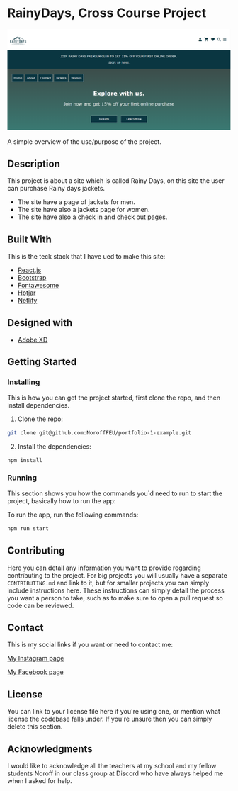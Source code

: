 # RainyDays, Cross Course Project

![homepage-picture-crosss-course-project](homepage-picture-cross-course-project.PNG)

A simple overview of the use/purpose of the project.

## Description

This project is about a site which is called Rainy Days, on this site the user can purchase Rainy days jackets.

- The site have a page of jackets for men.
- The site have also a jackets page for women.
- The site have also a check in and check out pages.

## Built With

This is the teck stack that I have ued to make this site:

- [React.js](https://reactjs.org/)
- [Bootstrap](https://getbootstrap.com)
- [Fontawesome](https://fontawesome.com/)
- [Hotjar](https://www.hotjar.com/)
- [Netlify](https://www.netlify.com/)

## Designed with

- [Adobe XD](https://www.adobe.com/no/products/xd.html)

## Getting Started

### Installing

This is how you can get the project started, first clone the repo, and then install dependencies.

1. Clone the repo:

```bash
git clone git@github.com:NoroffFEU/portfolio-1-example.git
```

2. Install the dependencies:

```
npm install
```

### Running

This section shows you how the commands you`d need to run to start the project, basically how to run the app:

To run the app, run the following commands:

```bash
npm run start
```

## Contributing

Here you can detail any information you want to provide regarding contributing to the project. For big projects you will usually have a separate `CONTRIBUTING.md` and link to it, but for smaller projects you can simply include instructions here. These instructions can simply detail the process you want a person to take, such as to make sure to open a pull request so code can be reviewed.

## Contact

This is my social links if you want or need to contact me:

[My Instagram page](https://www.instagram.com/)

[My Facebook page](https://www.facebook.com/)

## License

You can link to your license file here if you're using one, or mention what license the codebase falls under. If you're unsure then you can simply delete this section.

## Acknowledgments

I would like to acknowledge all the teachers at my school and my fellow students Noroff in our class group at Discord who have always helped me when I asked for help.
